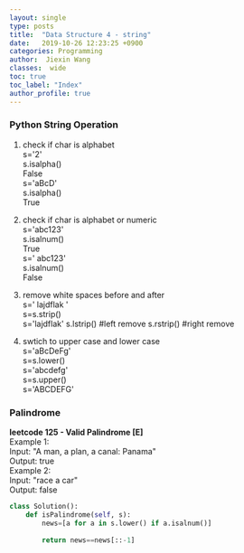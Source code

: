 ```yaml
---
layout: single
type: posts
title:  "Data Structure 4 - string"
date:   2019-10-26 12:23:25 +0900
categories: Programming
author:  Jiexin Wang
classes:  wide
toc: true
toc_label: "Index"
author_profile: true
---
```


### Python String Operation

1. check if char is alphabet  
s='2'  
s.isalpha()  
False  
s='aBcD'  
s.isalpha()  
True

2. check if char is alphabet or numeric  
s='abc123'  
s.isalnum()  
True  
s=' abc123'  
s.isalnum()  
False

2. remove white spaces before and after  
s='  lajdflak    '  
s=s.strip()  
s='lajdflak'
s.lstrip() #left remove
s.rstrip() #right remove

3. swtich to upper case and lower case  
s='aBcDeFg'  
s=s.lower()  
s='abcdefg'  
s=s.upper()  
s='ABCDEFG'

### Palindrome

**leetcode 125 - Valid Palindrome [E]**   
Example 1:  
Input: "A man, a plan, a canal: Panama"  
Output: true  
Example 2:  
Input: "race a car"  
Output: false  
```python
class Solution():
    def isPalindrome(self, s):
        news=[a for a in s.lower() if a.isalnum()]
        
        return news==news[::-1]
```   
